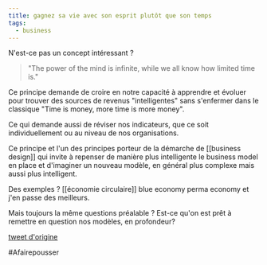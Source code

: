 ```yaml
---
title: gagnez sa vie avec son esprit plutôt que son temps
tags:
  - business
---
```


N'est-ce pas un concept intéressant ?

> "The power of the mind is infinite, while we all know how limited time is."   

Ce principe demande de croire en notre capacité à apprendre et évoluer pour trouver des sources de revenus "intelligentes" sans s'enfermer dans le classique "Time is money, more time is more money".

Ce qui demande aussi de réviser nos indicateurs, que ce soit individuellement ou au niveau de nos organisations.

Ce principe et l'un des principes porteur de la démarche de [[business design]] qui invite à repenser de manière plus intelligente le business model en place et d'imaginer un nouveau modèle, en général plus complexe mais aussi plus intelligent.

Des exemples ? [[économie circulaire]] blue economy perma economy et j'en passe des meilleurs.

Mais toujours la même questions préalable ? Est-ce qu'on est prêt à remettre en question nos modèles, en profondeur?

[tweet d'origine](https://twitter.com/visualizevalue/status/1362983176600190978?s=20)

#Afairepousser 